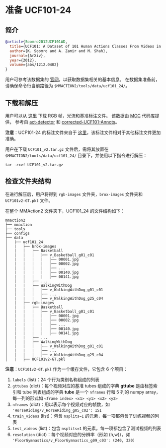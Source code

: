 # 准备 UCF101-24

## 简介

```BibTeX
@article{Soomro2012UCF101AD,
  title={UCF101: A Dataset of 101 Human Actions Classes From Videos in The Wild},
  author={K. Soomro and A. Zamir and M. Shah},
  journal={ArXiv},
  year={2012},
  volume={abs/1212.0402}
}
```

用户可参考该数据集的 [官网](http://www.thumos.info/download.html)，以获取数据集相关的基本信息。
在数据集准备前，请确保命令行当前路径为 `$MMACTION2/tools/data/ucf101_24/`。

## 下载和解压

用户可以从 [这里](https://drive.google.com/drive/folders/1BvGywlAGrACEqRyfYbz3wzlVV3cDFkct) 下载 RGB 帧，光流和基准标注文件。
该数据由 [MOC](https://github.com/MCG-NJU/MOC-Detector/blob/master/readme/Dataset.md) 代码库提供，
参考自 [act-detector](https://github.com/vkalogeiton/caffe/tree/act-detector) 和 [corrected-UCF101-Annots](https://github.com/gurkirt/corrected-UCF101-Annots)。

**注意**：UCF101-24 的标注文件来自于 [这里](https://github.com/gurkirt/corrected-UCF101-Annots)，该标注文件相对于其他标注文件更加准确。

用户在下载 `UCF101_v2.tar.gz` 文件后，需将其放置在 `$MMACTION2/tools/data/ucf101_24/` 目录下，并使用以下指令进行解压：

```shell
tar -zxvf UCF101_v2.tar.gz
```

## 检查文件夹结构

在进行解压后，用户将得到 `rgb-images` 文件夹，`brox-images` 文件夹和 `UCF101v2-GT.pkl` 文件。

在整个 MMAction2 文件夹下，UCF101_24 的文件结构如下：

```
mmaction2
├── mmaction
├── tools
├── configs
├── data
│   ├── ucf101_24
│   |   ├── brox-images
│   |   |   ├── Basketball
│   |   |   |   ├── v_Basketball_g01_c01
│   |   |   |   |   ├── 00001.jpg
│   |   |   |   |   ├── 00002.jpg
│   |   |   |   |   ├── ...
│   |   |   |   |   ├── 00140.jpg
│   |   |   |   |   ├── 00141.jpg
│   |   |   ├── ...
│   |   |   ├── WalkingWithDog
│   |   |   |   ├── v_WalkingWithDog_g01_c01
│   |   |   |   ├── ...
│   |   |   |   ├── v_WalkingWithDog_g25_c04
│   |   ├── rgb-images
│   |   |   ├── Basketball
│   |   |   |   ├── v_Basketball_g01_c01
│   |   |   |   |   ├── 00001.jpg
│   |   |   |   |   ├── 00002.jpg
│   |   |   |   |   ├── ...
│   |   |   |   |   ├── 00140.jpg
│   |   |   |   |   ├── 00141.jpg
│   |   |   ├── ...
│   |   |   ├── WalkingWithDog
│   |   |   |   ├── v_WalkingWithDog_g01_c01
│   |   |   |   ├── ...
│   |   |   |   ├── v_WalkingWithDog_g25_c04
│   |   ├── UCF101v2-GT.pkl

```

**注意**：`UCF101v2-GT.pkl` 作为一个缓存文件，它包含 6 个项目：

1. `labels` (list)：24 个行为类别名称组成的列表
2. `gttubes` (dict)：每个视频对应的基准 tubes 组成的字典
  **gttube** 是由标签索引和 tube 列表组成的字典
  **tube** 是一个 `nframes` 行和 5 列的 numpy array，每一列的形式如 `<frame index> <x1> <y1> <x2> <y2>`
3. `nframes` (dict)：用以表示每个视频对应的帧数，如 `'HorseRiding/v_HorseRiding_g05_c02': 151`
4. `train_videos` (list)：包含 `nsplits=1` 的元素，每一项都包含了训练视频的列表
5. `test_videos` (list)：包含 `nsplits=1` 的元素，每一项都包含了测试视频的列表
6. `resolution` (dict)：每个视频对应的分辨率（形如 (h,w)），如 `'FloorGymnastics/v_FloorGymnastics_g09_c03': (240, 320)`
